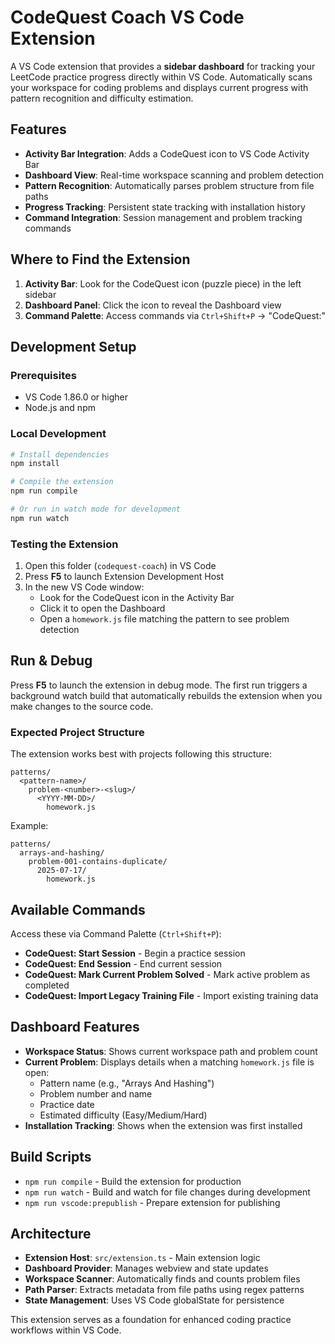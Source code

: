 # CodeQuest Coach VS Code Extension

A VS Code extension that provides a **sidebar dashboard** for tracking your LeetCode practice progress directly within VS Code. Automatically scans your workspace for coding problems and displays current progress with pattern recognition and difficulty estimation.

## Features

- **Activity Bar Integration**: Adds a CodeQuest icon to VS Code Activity Bar
- **Dashboard View**: Real-time workspace scanning and problem detection
- **Pattern Recognition**: Automatically parses problem structure from file paths
- **Progress Tracking**: Persistent state tracking with installation history
- **Command Integration**: Session management and problem tracking commands

## Where to Find the Extension

1. **Activity Bar**: Look for the CodeQuest icon (puzzle piece) in the left sidebar
2. **Dashboard Panel**: Click the icon to reveal the Dashboard view
3. **Command Palette**: Access commands via `Ctrl+Shift+P` -> "CodeQuest:"

## Development Setup

### Prerequisites
- VS Code 1.86.0 or higher
- Node.js and npm

### Local Development
```bash
# Install dependencies
npm install

# Compile the extension
npm run compile

# Or run in watch mode for development
npm run watch
```

### Testing the Extension
1. Open this folder (`codequest-coach`) in VS Code
2. Press **F5** to launch Extension Development Host
3. In the new VS Code window:
   - Look for the CodeQuest icon in the Activity Bar
   - Click it to open the Dashboard
   - Open a `homework.js` file matching the pattern to see problem detection

## Run & Debug
Press **F5** to launch the extension in debug mode. The first run triggers a background watch build that automatically rebuilds the extension when you make changes to the source code.

### Expected Project Structure
The extension works best with projects following this structure:
```
patterns/
  <pattern-name>/
    problem-<number>-<slug>/
      <YYYY-MM-DD>/
        homework.js
```

Example:
```
patterns/
  arrays-and-hashing/
    problem-001-contains-duplicate/
      2025-07-17/
        homework.js
```

## Available Commands

Access these via Command Palette (`Ctrl+Shift+P`):

- **CodeQuest: Start Session** - Begin a practice session
- **CodeQuest: End Session** - End current session  
- **CodeQuest: Mark Current Problem Solved** - Mark active problem as completed
- **CodeQuest: Import Legacy Training File** - Import existing training data

## Dashboard Features

- **Workspace Status**: Shows current workspace path and problem count
- **Current Problem**: Displays details when a matching `homework.js` file is open:
  - Pattern name (e.g., "Arrays And Hashing")
  - Problem number and name
  - Practice date
  - Estimated difficulty (Easy/Medium/Hard)
- **Installation Tracking**: Shows when the extension was first installed

## Build Scripts

- `npm run compile` - Build the extension for production
- `npm run watch` - Build and watch for file changes during development
- `npm run vscode:prepublish` - Prepare extension for publishing

## Architecture

- **Extension Host**: `src/extension.ts` - Main extension logic
- **Dashboard Provider**: Manages webview and state updates
- **Workspace Scanner**: Automatically finds and counts problem files
- **Path Parser**: Extracts metadata from file paths using regex patterns
- **State Management**: Uses VS Code globalState for persistence

This extension serves as a foundation for enhanced coding practice workflows within VS Code.
